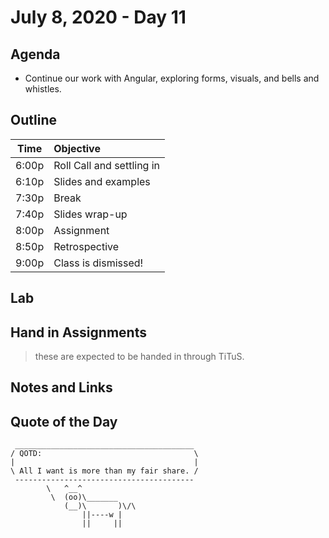 # July 8, 2020 - Day 11


## Agenda

- Continue our work with Angular, exploring forms, visuals, and bells and whistles.

## Outline

| Time   | Objective                        |
| -------|:---------------------------------|
| 6:00p  | Roll Call and settling in        |
| 6:10p  | Slides and examples              |
| 7:30p  | Break                            |
| 7:40p  | Slides wrap-up                   |
| 8:00p  | Assignment                       |
| 8:50p  | Retrospective                    |
| 9:00p  | Class is dismissed!              |


## Lab


## Hand in Assignments
>these are expected to be handed in through TiTuS.


## Notes and Links


## Quote of the Day 

```
 ________________________________________
/ QOTD:                                  \
|                                        |
\ All I want is more than my fair share. /
 ----------------------------------------
        \   ^__^
         \  (oo)\_______
            (__)\       )\/\
                ||----w |
                ||     ||

```
